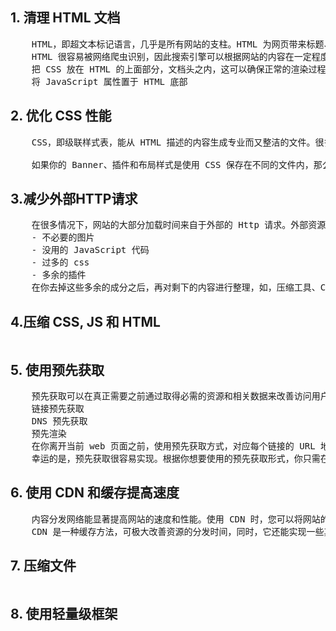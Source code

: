 ## 1. 清理 HTML 文档
<pre>
    HTML，即超文本标记语言，几乎是所有网站的支柱。HTML 为网页带来标题、子标题、列表和其它一些文档结构的格式。在最近更新的 HTML5 中，甚至可以创建图表。
    HTML 很容易被网络爬虫识别，因此搜索引擎可以根据网站的内容在一定程度上实时更新。在写 HTML 的时候，你应该尝试让它简洁而有效。此外，在 HTML 文档中引用外部资源的时候也需要遵循一些最佳实践方法。
    把 CSS 放在 HTML 的上面部分，文档头之内，这可以确保正常的渲染过程
    将 JavaScript 属性置于 HTML 底部
</pre>
## 2. 优化 CSS 性能
<pre>
    CSS，即级联样式表，能从 HTML 描述的内容生成专业而又整洁的文件。很多 CSS 需要通过 HTTP 请求来引入（除非使用内联 CSS），所以你要努力去除累赘的 CSS 文件，但要注意保留其重要特征。

    如果你的 Banner、插件和布局样式是使用 CSS 保存在不同的文件内，那么，访问者的浏览器每次访问都会加载很多文件。虽然现在 HTTP/2 的存在，减少了这种问题的发生，但是在外部资源加载的情况下，仍会花费较长时间
</pre>
## 3.减少外部HTTP请求
<pre>
    在很多情况下，网站的大部分加载时间来自于外部的 Http 请求。外部资源的加载速度随着主机提供商的服务器架构、地点等不同而不同。减少外部请求要做的第一步就是简略地检查网站。研究你网站的每个组成部分，消除任何影响访问者体验不好的成分。这些成分可能是：
    - 不必要的图片
    - 没用的 JavaScript 代码
    - 过多的 css
    - 多余的插件
    在你去掉这些多余的成分之后，再对剩下的内容进行整理，如，压缩工具、CDN 服务和预获取（prefetching）等，这些都是管理 HTTP 请求的最佳选择。除此之外，减少DNS路由查找教程会教你如何一步一步的减少外部 HTTP 请求。
</pre>
## 4.压缩 CSS, JS 和 HTML
<pre>
</pre>
## 5. 使用预先获取
<pre>
    预先获取可以在真正需要之前通过取得必需的资源和相关数据来改善访问用户的浏览体验，主要有3类预先获取:
    链接预先获取
    DNS 预先获取
    预先渲染
    在你离开当前 web 页面之前，使用预先获取方式，对应每个链接的 URL 地址，CSS，图片和脚本都会被预先获取。这保证了访问者能在最短时间内使用链接在画面间切换。
    幸运的是，预先获取很容易实现。根据你想要使用的预先获取形式，你只需在网站 HTML 中的链接属性上增加 rel=”prefetch”,rel=”dns-prefetch”，或者 rel=”prerender” 标记。
</pre>
## 6. 使用 CDN 和缓存提高速度
<pre>
    内容分发网络能显著提高网站的速度和性能。使用 CDN 时，您可以将网站的静态内容链接到全球各地的服务器扩展网络。如果您的网站观众遍布全球，这项功能十分有用。 CDN 允许您的网站访问者从最近的服务器加载数据。如果您使用 CDN，您网站内的文件将自动压缩，以便在全球范围内快速分发。
    CDN 是一种缓存方法，可极大改善资源的分发时间，同时，它还能实现一些其他的缓存技术，如，利用浏览器缓存
</pre>
## 7. 压缩文件
<pre>
</pre>
## 8. 使用轻量级框架
<pre>
</pre>